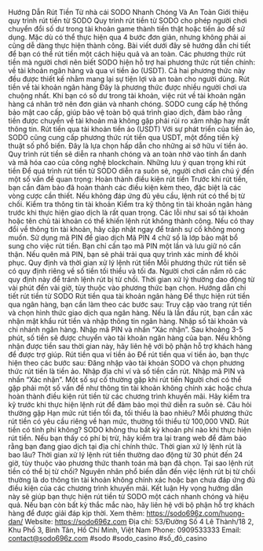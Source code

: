 Hướng Dẫn Rút Tiền Từ nhà cái SODO Nhanh Chóng Và An Toàn
Giới thiệu quy trình rút tiền từ SODO
Quy trình rút tiền từ SODO cho phép người chơi chuyển đổi số dư trong tài khoản game thành tiền thật hoặc tiền ảo để sử dụng. Mặc dù có thể thực hiện qua 4 bước đơn giản, nhưng không phải ai cũng dễ dàng thực hiện thành công. Bài viết dưới đây sẽ hướng dẫn chi tiết để bạn có thể rút tiền một cách hiệu quả và an toàn.
Các phương thức rút tiền mà người chơi nên biết
SODO hiện hỗ trợ hai phương thức rút tiền chính: về tài khoản ngân hàng và qua ví tiền ảo (USDT). Cả hai phương thức này đều được thiết kế nhằm mang lại sự tiện lợi và an toàn cho người dùng.
Rút tiền về tài khoản ngân hàng
Đây là phương thức được nhiều người chơi ưa chuộng nhất. Khi bạn có số dư trong tài khoản, việc rút về tài khoản ngân hàng cá nhân trở nên đơn giản và nhanh chóng. SODO cung cấp hệ thống bảo mật cao cấp, giúp bảo vệ toàn bộ quá trình giao dịch, đảm bảo rằng tiền được chuyển về tài khoản mà không gặp phải rủi ro xâm nhập hay mất thông tin.
Rút tiền qua tài khoản tiền ảo (USDT)
Với sự phát triển của tiền ảo, SODO cũng cung cấp phương thức rút tiền qua USDT, một đồng tiền kỹ thuật số phổ biến. Đây là lựa chọn hấp dẫn cho những ai sở hữu ví tiền ảo. Quy trình rút tiền sẽ diễn ra nhanh chóng và an toàn nhờ vào tính ẩn danh và mã hóa cao của công nghệ blockchain.
Những lưu ý quan trọng khi rút tiền
Để quá trình rút tiền từ SODO diễn ra suôn sẻ, người chơi cần chú ý đến một số vấn đề quan trọng:
Hoàn thành điều kiện rút tiền
Trước khi rút tiền, bạn cần đảm bảo đã hoàn thành các điều kiện kèm theo, đặc biệt là các vòng cược cần thiết. Nếu không đáp ứng đủ yêu cầu, lệnh rút có thể bị từ chối.
Kiểm tra thông tin tài khoản
Kiểm tra kỹ thông tin tài khoản ngân hàng trước khi thực hiện giao dịch là rất quan trọng. Các lỗi như sai số tài khoản hoặc tên chủ tài khoản có thể khiến lệnh rút không thành công. Nếu có thay đổi về thông tin tài khoản, hãy cập nhật ngay để tránh sự cố không mong muốn.
Sử dụng mã PIN để giao dịch
Mã PIN 4 chữ số là lớp bảo mật bổ sung cho việc rút tiền. Bạn chỉ cần tạo mã PIN một lần và lưu giữ nó cẩn thận. Nếu quên mã PIN, bạn sẽ phải trải qua quy trình xác minh để khôi phục.
Quy định và thời gian xử lý lệnh rút tiền
Mỗi phương thức rút tiền sẽ có quy định riêng về số tiền tối thiểu và tối đa. Người chơi cần nắm rõ các quy định này để tránh lệnh rút bị từ chối. Thời gian xử lý thường dao động từ vài phút đến vài giờ, tùy thuộc vào phương thức bạn chọn.
Hướng dẫn chi tiết rút tiền từ SODO
Rút tiền qua tài khoản ngân hàng
Để thực hiện rút tiền qua ngân hàng, bạn cần làm theo các bước sau:
Truy cập vào trang rút tiền và chọn hình thức giao dịch qua ngân hàng.
Nếu là lần đầu rút, bạn cần xác nhận mật khẩu rút tiền và nhập thông tin ngân hàng.
Nhập số tài khoản và chi nhánh ngân hàng.
Nhập mã PIN và nhấn “Xác nhận”.
Sau khoảng 3-5 phút, số tiền sẽ được chuyển vào tài khoản ngân hàng của bạn. Nếu không nhận được tiền sau thời gian này, hãy liên hệ với bộ phận hỗ trợ khách hàng để được trợ giúp.
Rút tiền qua ví tiền ảo
Để rút tiền qua ví tiền ảo, bạn thực hiện theo các bước sau:
Đăng nhập vào tài khoản SODO và chọn phương thức rút tiền là tiền ảo.
Nhập địa chỉ ví và số tiền cần rút.
Nhập mã PIN và nhấn “Xác nhận”.
Một số sự cố thường gặp khi rút tiền
Người chơi có thể gặp phải một số vấn đề như thông tin tài khoản không chính xác hoặc chưa hoàn thành điều kiện rút tiền từ các chương trình khuyến mãi. Hãy kiểm tra kỹ trước khi thực hiện lệnh rút để đảm bảo mọi thứ diễn ra suôn sẻ.
Câu hỏi thường gặp
Hạn mức rút tiền tối đa, tối thiểu là bao nhiêu?
Mỗi phương thức rút tiền có yêu cầu riêng về hạn mức, thường tối thiểu từ 100,000 VND.
Rút tiền có tính phí không?
SODO không thu bất kỳ khoản phí nào khi thực hiện rút tiền. Nếu bạn thấy có phí bị trừ, hãy kiểm tra lại trang web để đảm bảo rằng bạn đang giao dịch tại địa chỉ chính thức.
Thời gian xử lý lệnh rút là bao lâu?
Thời gian xử lý lệnh rút tiền thường dao động từ 30 phút đến 24 giờ, tùy thuộc vào phương thức thanh toán mà bạn đã chọn.
Tại sao lệnh rút tiền có thể bị từ chối?
Nguyên nhân phổ biến dẫn đến việc lệnh rút bị từ chối thường là do thông tin tài khoản không chính xác hoặc bạn chưa đáp ứng đủ điều kiện của các chương trình khuyến mãi.
Kết luận
Hy vọng hướng dẫn này sẽ giúp bạn thực hiện rút tiền từ SODO một cách nhanh chóng và hiệu quả. Nếu bạn còn bất kỳ thắc mắc nào, hãy liên hệ với bộ phận hỗ trợ khách hàng để được giải đáp kịp thời.
Xem thêm: https://sodo696z.com/huong-dan/
Website: https://sodo696z.com 
Địa chỉ: 53/Đường Số 4 Lê Thành/18 2, Khu Phố 3, Bình Tân, Hồ Chí Minh, Việt Nam
Phone: 0909533333
Email: contact@sodo696z.com
#sodo #sodo_casino #số_đỏ_casino

